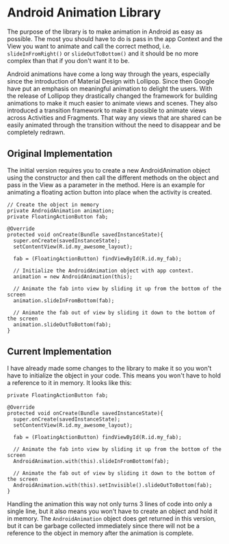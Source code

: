 # Android Animation Library  
The purpose of the library is to make animation in Android as easy as possible. The most you should have to do is pass in the app Context and the View you want to animate and call the correct method, i.e. ```slideInFromRight()``` or ```slideOutToBottom()``` and it should be no more complex than that if you don't want it to be.  

Android animations have come a long way through the years, especially since the introduction of Material Design with Lollipop. Since then Google have put an emphasis on meaningful animation to delight the users. With the release of Lollipop they drastically changed the framework for building animations to make it much easier to animate views and scenes. They also introduced a transition framework to make it possible to animate views across Activities and Fragments. That way any views that are shared can be easily animated through the transition without the need to disappear and be completely redrawn.

## Original Implementation  
The initial version requires you to create a new AndroidAnimation object using the constructor and then call the different methods on the object and pass in the View as a parameter in the method. Here is an example for animating a floating action button into place when the activity is created.
```
// Create the object in memory
private AndroidAnimation animation;
private FloatingActionButton fab;

@Override
protected void onCreate(Bundle savedInstanceState){
  super.onCreate(savedInstanceState);
  setContentView(R.id.my_awesome_layout);
  
  fab = (FloatingActionButton) findViewById(R.id.my_fab);
  
  // Initialize the AndroidAnimation object with app context.
  animation = new AndroidAnimation(this);
  
  // Animate the fab into view by sliding it up from the bottom of the screen
  animation.slideInFromBottom(fab);
  
  // Animate the fab out of view by sliding it down to the bottom of the screen
  animation.slideOutToBottom(fab);
}
```

## Current Implementation  
I have already made some changes to the library to make it so you won't have to initialize the object in your code. This means you won't have to hold a reference to it in memory. It looks like this:
```
private FloatingActionButton fab;

@Override
protected void onCreate(Bundle savedInstanceState){
  super.onCreate(savedInstanceState);
  setContentView(R.id.my_awesome_layout);
  
  fab = (FloatingActionButton) findViewById(R.id.my_fab);
  
  // Animate the fab into view by sliding it up from the bottom of the screen
  AndroidAnimation.with(this).slideInFromBottom(fab);
  
  // Animate the fab out of view by sliding it down to the bottom of the screen
  AndroidAnimation.with(this).setInvisible().slideOutToBottom(fab);
}
```
Handling the animation this way not only turns 3 lines of code into only a single line, but it also means you won't have to create an object and hold it in memory. The ```AndroidAnimation``` object does get returned in this version, but it can be garbage collected immediately since there will not be a reference to the object in memory after the animation is complete.
